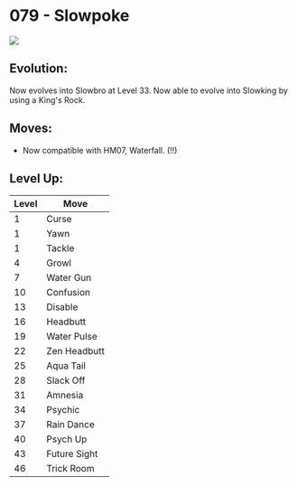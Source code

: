 # 079 - Slowpoke
![][079]

## Evolution:
Now evolves into Slowbro at Level 33.
Now able to evolve into Slowking by using a King's Rock.

## Moves:

 - Now compatible with HM07, Waterfall. (!!)

## Level Up:

Level | Move
---   | ---
  1   | Curse
  1   | Yawn
  1   | Tackle
  4   | Growl
  7   | Water Gun
 10   | Confusion
 13   | Disable
 16   | Headbutt
 19   | Water Pulse
 22   | Zen Headbutt
 25   | Aqua Tail
 28   | Slack Off
 31   | Amnesia
 34   | Psychic
 37   | Rain Dance
 40   | Psych Up
 43   | Future Sight
 46   | Trick Room



[079]: /img/pokemon/079.png
